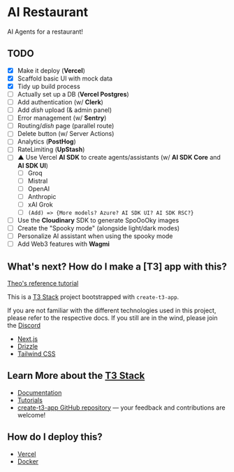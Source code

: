 # AI Restaurant

AI Agents for a restaurant!

## TODO

- [x] Make it deploy (**Vercel**)
- [x] Scaffold basic UI with mock data
- [x] Tidy up build process
- [ ] Actually set up a DB (**Vercel Postgres**)
- [ ] Add authentication (w/ **Clerk**)
- [ ] Add _dish_ upload (& admin panel)
- [ ] Error management (w/ **Sentry**)
- [ ] Routing/_dish_ page (parallel route)
- [ ] Delete button (w/ Server Actions)
- [ ] Analytics (**PostHog**)
- [ ] RateLimiting (**UpStash**)
- [ ] **▲** Use Vercel **AI SDK** to create agents/assistants (w/ **AI SDK Core** and **AI SDK UI**)
  - [ ] Groq
  - [ ] Mistral
  - [ ] OpenAI
  - [ ] Anthropic
  - [ ] xAI Grok
  - [ ] `(Add) => {More models? Azure? AI SDK UI? AI SDK RSC?}`
- [ ] Use the **Cloudinary** SDK to generate SpoOoOky images
- [ ] Create the "Spooky mode" (alongside light/dark modes)
- [ ] Personalize AI assistant when using the spooky mode
- [ ] Add Web3 features with **Wagmi**

## What's next? How do I make a [T3] app with this?

[Theo's reference tutorial](https://www.youtube.com/watch?v=d5x0JCZbAJs)

This is a [T3 Stack](https://create.t3.gg/) project bootstrapped with `create-t3-app`.

If you are not familiar with the different technologies used in this project, please refer to the respective docs. If you still are in the wind, please join the [Discord](https://t3.gg/discord)

- [Next.js](https://nextjs.org)
- [Drizzle](https://orm.drizzle.team)
- [Tailwind CSS](https://tailwindcss.com)

## Learn More about the [T3 Stack](https://create.t3.gg/)

- [Documentation](https://create.t3.gg/)
- [Tutorials](https://create.t3.gg/en/faq#what-learning-resources-are-currently-available)
- [create-t3-app GitHub repository](https://github.com/t3-oss/create-t3-app) — your feedback and contributions are welcome!

## How do I deploy this?

- [Vercel](https://create.t3.gg/en/deployment/vercel)
- [Docker](https://create.t3.gg/en/deployment/docker)
